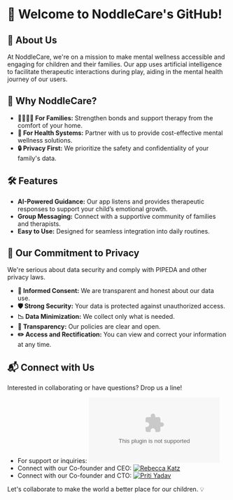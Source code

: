 # 👋 Welcome to NoddleCare's GitHub!

## 🚀 About Us

At NoddleCare, we're on a mission to make mental wellness accessible and engaging for children and their families. Our app uses artificial intelligence to facilitate therapeutic interactions during play, aiding in the mental health journey of our users.

## 🌟 Why NoddleCare?

- **👨‍👩‍👧‍👦 For Families:** Strengthen bonds and support therapy from the comfort of your home.
- **🏥 For Health Systems:** Partner with us to provide cost-effective mental wellness solutions.
- **🔒 Privacy First:** We prioritize the safety and confidentiality of your family's data.

## 🛠️ Features

- **AI-Powered Guidance:** Our app listens and provides therapeutic responses to support your child’s emotional growth.
- **Group Messaging:** Connect with a supportive community of families and therapists.
- **Easy to Use:** Designed for seamless integration into daily routines.

## 🔐 Our Commitment to Privacy

We're serious about data security and comply with PIPEDA and other privacy laws.

- **🤝 Informed Consent:** We are transparent and honest about our data use.
- **🛡️ Strong Security:** Your data is protected against unauthorized access.
- **📉 Data Minimization:** We collect only what is needed.
- **🔎 Transparency:** Our policies are clear and open.
- **✏️ Access and Rectification:** You can view and correct your information at any time.

## 📬 Connect with Us

Interested in collaborating or have questions? Drop us a line!

- For support or inquiries: ![Email](mailto:support@noddlefamilies.com)
- Connect with our Co-founder and CEO: [![Rebecca Katz](https://img.shields.io/badge/-Rebecca_Katz-blue?style=flat-square&logo=Linkedin&logoColor=white&link=https://www.linkedin.com/in/rebecca-katz-136a841b4/)](https://www.linkedin.com/in/rebecca-katz-136a841b4/)
- Connect with our Co-founder and CTO: [![Priti Yadav](https://img.shields.io/badge/-Priti_Yadav-blue?style=flat-square&logo=Linkedin&logoColor=white&link=https://www.linkedin.com/in/priti-yadavml/)](https://www.linkedin.com/in/priti-yadavml/)

Let's collaborate to make the world a better place for our children. 💡


